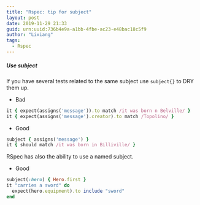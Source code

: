 ```yaml
---
title: "Rspec: tip for subject"
layout: post
date: 2019-11-29 21:33
guid: urn:uuid:736b4e9a-a1bb-4fbe-ac23-e48bac18c5f9
author: "Lixiang"
tags:
  - Rspec
---
```


##### Use subject
If you have several tests related to the same subject use `subject{}` to
DRY them up.

- Bad

```ruby
it { expect(assigns('message')).to match /it was born n Belville/ }
it { expect(assigns('message').creator).to match /Topolino/ }
```
- Good

```ruby
subject { assigns('message') }
it { should match /it was born in Billiville/ }
```

RSpec has also the ability to use a named subject.

- Good

```ruby
subject(:hero) { Hero.first }
it "carries a sword" do
  expect(hero.equipment).to include "sword"
end
```
